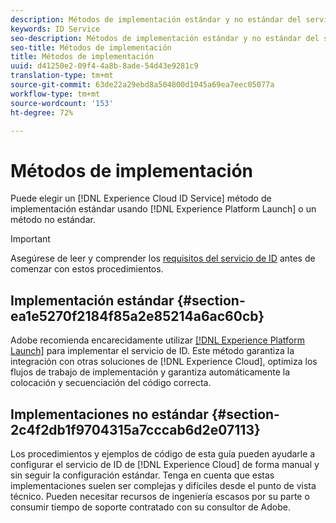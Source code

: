 ```yaml
---
description: Métodos de implementación estándar y no estándar del servicio de identidad de Experience Cloud.
keywords: ID Service
seo-description: Métodos de implementación estándar y no estándar del servicio de identidad de Experience Cloud.
seo-title: Métodos de implementación
title: Métodos de implementación
uuid: d41250e2-09f4-4a8b-8ade-54d43e9281c9
translation-type: tm+mt
source-git-commit: 63de22a29ebd8a504800d1045a69ea7eec05077a
workflow-type: tm+mt
source-wordcount: '153'
ht-degree: 72%

---
```



# Métodos de implementación

Puede elegir un [!DNL Experience Cloud ID Service] método de implementación estándar usando [!DNL Experience Platform Launch] o un método no estándar.

>[!IMPORTANT]
>
>Asegúrese de leer y comprender los [requisitos del servicio de ID](../reference/requirements.md) antes de comenzar con estos procedimientos.

## Implementación estándar {#section-ea1e5270f2184f85a2e85214a6ac60cb}

Adobe recomienda encarecidamente utilizar [[!DNL Experience Platform Launch]](https://docs.adobe.com/content/help/es-ES/launch/using/implement/solutions/idservice-save.html) para implementar el servicio de ID. Este método garantiza la integración con otras soluciones de [!DNL Experience Cloud], optimiza los flujos de trabajo de implementación y garantiza automáticamente la colocación y secuenciación del código correcta.

## Implementaciones no estándar {#section-2c4f2db1f9704315a7cccab6d2e07113}

Los procedimientos y ejemplos de código de esta guía pueden ayudarle a configurar el servicio de ID de [!DNL Experience Cloud] de forma manual y sin seguir la configuración estándar. Tenga en cuenta que estas implementaciones suelen ser complejas y difíciles desde el punto de vista técnico. Pueden necesitar recursos de ingeniería escasos por su parte o consumir tiempo de soporte contratado con su consultor de Adobe.

